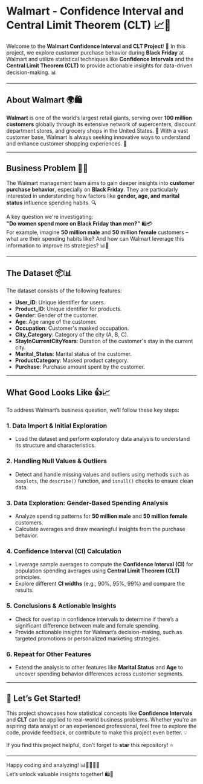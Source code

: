 # Walmart - Confidence Interval and Central Limit Theorem (CLT) 📈🛒

Welcome to the **Walmart Confidence Interval and CLT Project**! 🚀 In this project, we explore customer purchase behavior during **Black Friday** at Walmart and utilize statistical techniques like **Confidence Intervals** and the **Central Limit Theorem (CLT)** to provide actionable insights for data-driven decision-making. 📊

---

## About Walmart 🌍🛍
**Walmart** is one of the world’s largest retail giants, serving over **100 million customers** globally through its extensive network of supercenters, discount department stores, and grocery shops in the United States. 🏬 With a vast customer base, Walmart is always seeking innovative ways to understand and enhance customer shopping experiences. 🌟

---

## Business Problem 📝🤔
The Walmart management team aims to gain deeper insights into **customer purchase behavior**, especially on **Black Friday**. They are particularly interested in understanding how factors like **gender, age, and marital status** influence spending habits. 🔍

A key question we're investigating:  
**"Do women spend more on Black Friday than men?"** 🛍💳  
For example, imagine **50 million male** and **50 million female** customers – what are their spending habits like? And how can Walmart leverage this information to improve its strategies? 📊🤔

---

## The Dataset 📦📊
The dataset consists of the following features:

- **User_ID**: Unique identifier for users.
- **Product_ID**: Unique identifier for products.
- **Gender**: Gender of the customer.
- **Age**: Age range of the customer.
- **Occupation**: Customer's masked occupation.
- **City_Category**: Category of the city (A, B, C).
- **StayInCurrentCityYears**: Duration of the customer's stay in the current city.
- **Marital_Status**: Marital status of the customer.
- **ProductCategory**: Masked product category.
- **Purchase**: Purchase amount spent by the customer.

---

## What Good Looks Like 👍📈
To address Walmart’s business question, we’ll follow these key steps:

### 1. **Data Import & Initial Exploration**
   - Load the dataset and perform exploratory data analysis to understand its structure and characteristics.

### 2. **Handling Null Values & Outliers**
   - Detect and handle missing values and outliers using methods such as `boxplots`, the `describe()` function, and `isnull()` checks to ensure clean data.

### 3. **Data Exploration: Gender-Based Spending Analysis**
   - Analyze spending patterns for **50 million male** and **50 million female** customers.
   - Calculate averages and draw meaningful insights from the purchase behavior.

### 4. **Confidence Interval (CI) Calculation**
   - Leverage sample averages to compute the **Confidence Interval (CI)** for population spending averages using **Central Limit Theorem (CLT)** principles.
   - Explore different **CI widths** (e.g., 90%, 95%, 99%) and compare the results.

### 5. **Conclusions & Actionable Insights**
   - Check for overlap in confidence intervals to determine if there’s a significant difference between male and female spending.
   - Provide actionable insights for Walmart’s decision-making, such as targeted promotions or personalized marketing strategies.

### 6. **Repeat for Other Features**
   - Extend the analysis to other features like **Marital Status** and **Age** to uncover spending behavior differences across customer segments.

---

## 🚀 Let’s Get Started!
This project showcases how statistical concepts like **Confidence Intervals** and **CLT** can be applied to real-world business problems. Whether you're an aspiring data analyst or an experienced professional, feel free to explore the code, provide feedback, or contribute to make this project even better. 💡

If you find this project helpful, don’t forget to **star** this repository! ⭐

---

Happy coding and analyzing! 📊👩‍💻👨‍💻  
Let’s unlock valuable insights together! 🛍🎉
